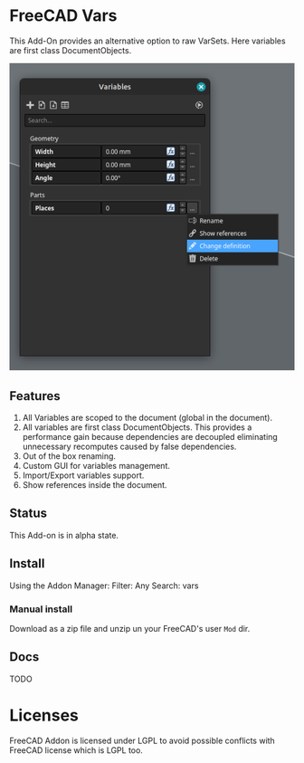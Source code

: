 # FreeCAD Vars

This Add-On provides an alternative option to raw VarSets. Here
variables are first class DocumentObjects.

![Home](./freecad/vars/resources/images/home.png)

## Features

1. All Variables are scoped to the document (global in the document).
2. All variables are first class DocumentObjects. This provides
   a performance gain because dependencies are decoupled eliminating
   unnecessary recomputes caused by false dependencies.
3. Out of the box renaming.
4. Custom GUI for variables management.
5. Import/Export variables support.
6. Show references inside the document.

## Status

This Add-on is in alpha state.

## Install

Using the Addon Manager:
Filter: Any
Search: vars

### Manual install

Download as a zip file and unzip un your FreeCAD's user `Mod` dir.

## Docs

TODO


# Licenses

FreeCAD Addon is licensed under LGPL to avoid possible conflicts with FreeCAD license which is LGPL too.
